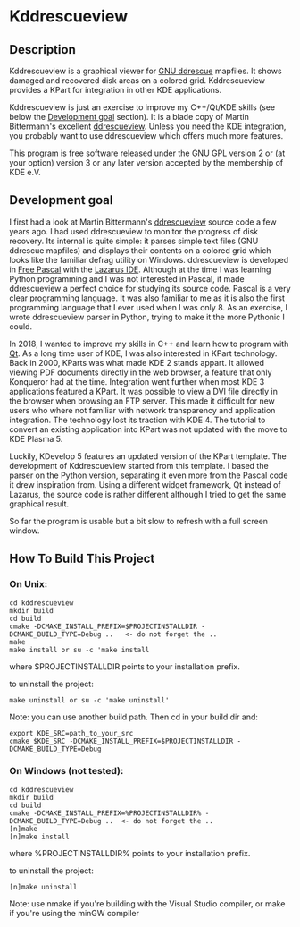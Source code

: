 # Kddrescueview


## Description

Kddrescueview is a graphical viewer for [GNU 
ddrescue](https://www.gnu.org/software/ddrescue/) mapfiles. It shows damaged 
and recovered disk areas on a colored grid. Kddrescueview provides a KPart for 
integration in other KDE applications.

Kddrescueview is just an exercise to improve my C++/Qt/KDE skills (see below 
the [Development goal](#development-goal) section). It is a blade copy of Martin 
Bittermann's excellent 
[ddrescueview](https://sourceforge.net/projects/ddrescueview/). Unless you need 
the KDE integration, you probably want to use ddrescueview which offers much 
more features.

This program is free software released under the GNU GPL version 2 or (at your 
option) version 3 or any later version accepted by the membership of KDE e.V.


## Development goal

I first had a look at Martin Bittermann's 
[ddrescueview](https://sourceforge.net/projects/ddrescueview/) source code a 
few years ago. I had used ddrescueview to monitor the progress of disk 
recovery. Its internal is quite simple: it parses simple text files (GNU 
ddrescue mapfiles) and displays their contents on a colored grid which looks 
like the familiar defrag utility on Windows. ddrescueview is developed in [Free 
Pascal](https://www.freepascal.org/) with the [Lazarus 
IDE](https://www.lazarus-ide.org/). Although at the time I was learning Python 
programming and I was not interested in Pascal, it made ddrescueview a perfect 
choice for studying its source code. Pascal is a very clear programming 
language. It was also familiar to me as it is also the first programming 
language that I ever used when I was only 8. As an exercise, I wrote 
ddrescueview parser in Python, trying to make it the more Pythonic I could.

In 2018, I wanted to improve my skills in C++ and learn how to program with 
[Qt](https://www.qt.io/). As a long time user of KDE, I was also interested
in KPart technology. Back in 2000, KParts was what made KDE 2 stands appart. It 
allowed viewing PDF documents directly in the web browser, a feature that only 
Konqueror had at the time. Integration went further when most KDE 3 
applications featured a KPart. It was possible to view a DVI file directly in 
the browser when browsing an FTP server. This made it difficult for new users 
who where not familiar with network transparency and application integration. 
The technology lost its traction with KDE 4. The tutorial to convert an existing 
application into KPart was not updated with the move to KDE Plasma 5.

Luckily, KDevelop 5 features an updated version of the KPart template. The 
development of Kddrescueview started from this template. I based the parser on 
the Python version, separating it even more from the Pascal code it drew 
inspiration from. Using a different widget framework, Qt instead of Lazarus, the 
source code is rather different although I tried to get the same graphical 
result.

So far the program is usable but a bit slow to refresh with a full screen 
window.


## How To Build This Project

### On Unix:

    cd kddrescueview
    mkdir build
    cd build
    cmake -DCMAKE_INSTALL_PREFIX=$PROJECTINSTALLDIR -DCMAKE_BUILD_TYPE=Debug ..   <- do not forget the ..
    make
    make install or su -c 'make install

where $PROJECTINSTALLDIR points to your installation prefix.

to uninstall the project:

    make uninstall or su -c 'make uninstall'

Note: you can use another build path. Then cd in your build dir and:

    export KDE_SRC=path_to_your_src
    cmake $KDE_SRC -DCMAKE_INSTALL_PREFIX=$PROJECTINSTALLDIR -DCMAKE_BUILD_TYPE=Debug

### On Windows (not tested):

    cd kddrescueview
    mkdir build
    cd build
    cmake -DCMAKE_INSTALL_PREFIX=%PROJECTINSTALLDIR% -DCMAKE_BUILD_TYPE=Debug ..  <- do not forget the ..
    [n]make
    [n]make install

where %PROJECTINSTALLDIR% points to your installation prefix.

to uninstall the project:

    [n]make uninstall

Note: use nmake if you're building with the Visual Studio compiler, or make
if you're using the minGW compiler
